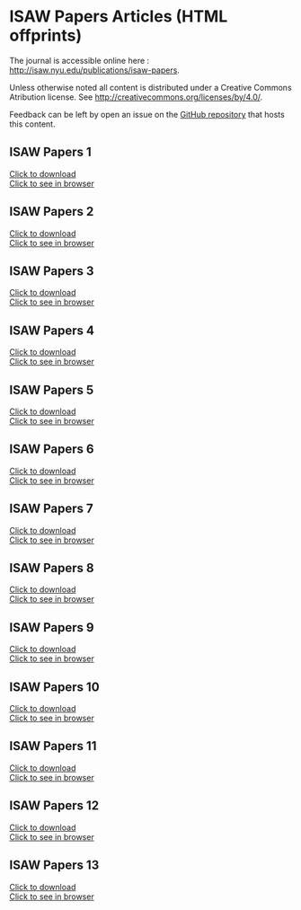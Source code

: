 # ISAW Papers Articles (HTML offprints)



The journal is accessible online here : <a href="http://isaw.nyu.edu/publications/isaw-papers">http://isaw.nyu.edu/publications/isaw-papers</a>.

Unless otherwise noted all content is distributed under a Creative Commons Atribution license. See <a href="http://creativecommons.org/licenses/by/4.0/">http://creativecommons.org/licenses/by/4.0/</a>.

Feedback can be left by open an issue on the <a href="https://github.com/fmezard/isaw-papers-xhtml-standalone/">GitHub repository</a> that hosts this content.

ISAW Papers 1  
---
<a href='1/isaw-papers-1-offprints.xhtml' download>Click to download</a>  
<a href='1/isaw-papers-1-offprints.xhtml'>Click to see in browser</a>

ISAW Papers 2  
---
<a href='2/isaw-papers-2-offprints.xhtml' download>Click to download</a>  
<a href='2/isaw-papers-2-offprints.xhtml'>Click to see in browser</a>

ISAW Papers 3  
---
<a href='3/isaw-papers-3-offprints.xhtml' download>Click to download</a>  
<a href='3/isaw-papers-3-offprints.xhtml'>Click to see in browser</a>

ISAW Papers 4  
---
<a href='4/isaw-papers-4-offprints.xhtml' download>Click to download</a>  
<a href='4/isaw-papers-4-offprints.xhtml'>Click to see in browser</a>

ISAW Papers 5  
---
<a href='5/isaw-papers-5-offprints.xhtml' download>Click to download</a>  
<a href='5/isaw-papers-5-offprints.xhtml'>Click to see in browser</a>

ISAW Papers 6  
---
<a href='6/isaw-papers-6-offprints.xhtml' download>Click to download</a>  
<a href='6/isaw-papers-6-offprints.xhtml'>Click to see in browser</a>

ISAW Papers 7  
---
<a href='7/isaw-papers-7-offprints.xhtml' download>Click to download</a>  
<a href='7/isaw-papers-7-offprints.xhtml'>Click to see in browser</a>

ISAW Papers 8  
---
<a href='8/isaw-papers-8-offprints.xhtml' download>Click to download</a>  
<a href='8/isaw-papers-8-offprints.xhtml'>Click to see in browser</a>

ISAW Papers 9  
---
<a href='9/isaw-papers-9-offprints.xhtml' download>Click to download</a>  
<a href='9/isaw-papers-9-offprints.xhtml'>Click to see in browser</a>

ISAW Papers 10  
---
<a href='10/isaw-papers-10-offprints.xhtml' download>Click to download</a>  
<a href='10/isaw-papers-10-offprints.xhtml'>Click to see in browser</a>

ISAW Papers 11  
---
<a href='11/isaw-papers-11-offprints.xhtml' download>Click to download</a>  
<a href='11/isaw-papers-11-offprints.xhtml'>Click to see in browser</a>

ISAW Papers 12  
---
<a href='12/isaw-papers-12-offprints.xhtml' download>Click to download</a>  
<a href='12/isaw-papers-12-offprints.xhtml'>Click to see in browser</a>

ISAW Papers 13  
---
<a href='13/isaw-papers-13-offprints.xhtml' download>Click to download</a>  
<a href='13/isaw-papers-13-offprints.xhtml'>Click to see in browser</a>

